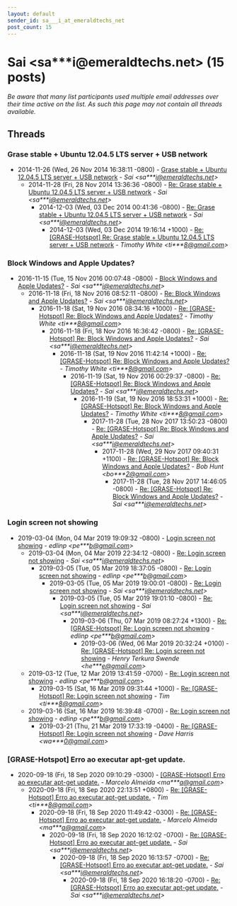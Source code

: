 ```yaml
---
layout: default
sender_id: sa___i_at_emeraldtechs_net
post_count: 15
---
```


# Sai <sa***i<span>@</span>emeraldtechs.net> (15 posts)

_Be aware that many list participants used multiple email addresses over their time active on the list. As such this page may not contain all threads available._

## Threads

### Grase stable + Ubuntu 12.04.5 LTS server + USB network
+ 2014-11-26 (Wed, 26 Nov 2014 16:38:11 -0800) - [Grase stable + Ubuntu 12.04.5 LTS server + USB network](/archive/2014/11/ffffea1c5971a51548ec32f015fd3fd8cc949c4ea2c88371d7df622b07c76908) - _Sai \<sa***i@emeraldtechs.net\>_
  + 2014-11-28 (Fri, 28 Nov 2014 13:36:36 -0800) - [Re: Grase stable + Ubuntu 12.04.5 LTS server + USB network](/archive/2014/11/b1249a4578293fe23cc898e3fd1c03bb690b58b72e7cac692861771c0117d3bd) - _Sai \<sa***i@emeraldtechs.net\>_
    + 2014-12-03 (Wed, 03 Dec 2014 00:41:36 -0800) - [Re: Grase stable + Ubuntu 12.04.5 LTS server + USB network](/archive/2014/12/f3218fd39bbf9c4ed28aed7cd82abd157278d1b97018975976a8dab21b7597ca) - _Sai \<sa***i@emeraldtechs.net\>_
      + 2014-12-03 (Wed, 03 Dec 2014 19:16:14 +1000) - [Re: [GRASE-Hotspot] Re: Grase stable + Ubuntu 12.04.5 LTS server + USB network](/archive/2014/12/196dd5622022200d9a4b096875b85625b3f5ac8f2321d95af04145f92098b592) - _Timothy White \<ti***8@gmail.com\>_

### Block Windows and Apple Updates?
+ 2016-11-15 (Tue, 15 Nov 2016 00:07:48 -0800) - [Block Windows and Apple Updates?](/archive/2016/11/0268d78741d66ea514b8a355e8587a057d226691f0da8fe03c27c7876c0fefa4) - _Sai \<sa***i@emeraldtechs.net\>_
  + 2016-11-18 (Fri, 18 Nov 2016 08:52:11 -0800) - [Re: Block Windows and Apple Updates?](/archive/2016/11/39d81a41eef06b3ece36cc4ed0efd4bab3aac65ec5963ac14ab38dcb24a99e0d) - _Sai \<sa***i@emeraldtechs.net\>_
    + 2016-11-18 (Sat, 19 Nov 2016 08:34:16 +1000) - [Re: [GRASE-Hotspot] Re: Block Windows and Apple Updates?](/archive/2016/11/f570984527da5c260bc6dba3e71dcaaaeba8b574513b8d3a923814de6043162d) - _Timothy White \<ti***8@gmail.com\>_
      + 2016-11-18 (Fri, 18 Nov 2016 16:36:42 -0800) - [Re: [GRASE-Hotspot] Re: Block Windows and Apple Updates?](/archive/2016/11/ab5975311eab6234d0243bcb487da657bc991ae1ab074e4bd5354111bd32f15c) - _Sai \<sa***i@emeraldtechs.net\>_
        + 2016-11-18 (Sat, 19 Nov 2016 11:42:14 +1000) - [Re: [GRASE-Hotspot] Re: Block Windows and Apple Updates?](/archive/2016/11/54d848200d7939c1ce6ae271b45e3461ae802b039df88a73a764552a606ce365) - _Timothy White \<ti***8@gmail.com\>_
          + 2016-11-19 (Sat, 19 Nov 2016 00:29:37 -0800) - [Re: [GRASE-Hotspot] Re: Block Windows and Apple Updates?](/archive/2016/11/4c3e4af8259d77d590daadf3ae3a5e93a5ef9dd1e600dc210ba5f38cc6d6f430) - _Sai \<sa***i@emeraldtechs.net\>_
            + 2016-11-19 (Sat, 19 Nov 2016 18:53:31 +1000) - [Re: [GRASE-Hotspot] Re: Block Windows and Apple Updates?](/archive/2016/11/c5ec4822852efdf4426fe68f19ccb6f2e07fb81303dd7875e7746a906b9270c6) - _Timothy White \<ti***8@gmail.com\>_
              + 2017-11-28 (Tue, 28 Nov 2017 13:50:23 -0800) - [Re: [GRASE-Hotspot] Re: Block Windows and Apple Updates?](/archive/2017/11/2e8d009a8641be8ff3779fa6c6d62caaceed403fbb485335eac25b30531abe32) - _Sai \<sa***i@emeraldtechs.net\>_
                + 2017-11-28 (Wed, 29 Nov 2017 09:40:31 +1100) - [Re: [GRASE-Hotspot] Re: Block Windows and Apple Updates?](/archive/2017/11/434ba5fb8b25ce4b9fd3b46db4ca4cef6d68ad68004232a76c8edd8f294864b3) - _Bob Hunt \<bo***2@gmail.com\>_
                  + 2017-11-28 (Tue, 28 Nov 2017 14:46:05 -0800) - [Re: [GRASE-Hotspot] Re: Block Windows and Apple Updates?](/archive/2017/11/42d2428c3d97d9c380fa769d3cb976f892af70b39d33d8c4f3b9f7e8cad4582c) - _Sai \<sa***i@emeraldtechs.net\>_

### Login screen not showing
+ 2019-03-04 (Mon, 04 Mar 2019 19:09:32 -0800) - [Login screen not showing](/archive/2019/03/3deb334e6e9071fbde43d955501ec467f20776e82e09cb950584fa8da1560578) - _edlinp \<pe***b@gmail.com\>_
  + 2019-03-04 (Mon, 04 Mar 2019 22:34:12 -0800) - [Re: Login screen not showing](/archive/2019/03/ab6f73758138e25f220ebbc85cde4b54c7e0c3a6bea485d671db8ee443b88c67) - _Sai \<sa***i@emeraldtechs.net\>_
    + 2019-03-05 (Tue, 05 Mar 2019 18:37:05 -0800) - [Re: Login screen not showing](/archive/2019/03/9110bd5fae1915bf569f936720da805dc40ea92d2d4effcded784f234d0c4b52) - _edlinp \<pe***b@gmail.com\>_
      + 2019-03-05 (Tue, 05 Mar 2019 19:00:01 -0800) - [Re: Login screen not showing](/archive/2019/03/789a84c1dc9cf8c89433dbe0800123c4ddc2d49d807b181a44be73136044b9a0) - _Sai \<sa***i@emeraldtechs.net\>_
        + 2019-03-05 (Tue, 05 Mar 2019 19:01:10 -0800) - [Re: Login screen not showing](/archive/2019/03/6d269efc08d20a57c69c955a6f4bf69027427f65ef08dd2996a9d8417c9f8352) - _Sai \<sa***i@emeraldtechs.net\>_
          + 2019-03-06 (Thu, 07 Mar 2019 08:27:24 +1300) - [Re: [GRASE-Hotspot] Re: Login screen not showing](/archive/2019/03/45c05b45067300857293ce291a59f555ab4c630e33fe49427d0cfea8a489aae2) - _edlinp \<pe***b@gmail.com\>_
            + 2019-03-06 (Wed, 06 Mar 2019 20:32:24 +0100) - [Re: [GRASE-Hotspot] Re: Login screen not showing](/archive/2019/03/918c973b0421ce9bbe31d2c66d7d597682947cc6f20fdcba7790ccf8b308eae4) - _Henry Terkura Swende \<he***e@gmail.com\>_
  + 2019-03-12 (Tue, 12 Mar 2019 13:41:59 -0700) - [Re: Login screen not showing](/archive/2019/03/3a89db93f06bd1765826c368864948b6c444587d8e2d89cae19989137a4ab2a6) - _edlinp \<pe***b@gmail.com\>_
    + 2019-03-15 (Sat, 16 Mar 2019 09:31:44 +1000) - [Re: [GRASE-Hotspot] Re: Login screen not showing](/archive/2019/03/5dd309f04cca121e95fb53f87bdf928c0057eb72a806056b897ee7a14be5dc79) - _Tim \<ti***8@gmail.com\>_
  + 2019-03-16 (Sat, 16 Mar 2019 16:39:48 -0700) - [Re: Login screen not showing](/archive/2019/03/b12aac5e2f0b484f0e63448caa597b71af265011c6b21184c731d0d14bac74f5) - _edlinp \<pe***b@gmail.com\>_
    + 2019-03-21 (Thu, 21 Mar 2019 17:33:19 -0400) - [Re: [GRASE-Hotspot] Re: Login screen not showing](/archive/2019/03/bf3d990bbb036356ce342a1b20916842808dc44cfcc90c74633ca58c2de0b61c) - _Dave Harris \<wa***0@gmail.com\>_

### [GRASE-Hotspot] Erro ao executar apt-get update.
+ 2020-09-18 (Fri, 18 Sep 2020 09:10:29 -0300) - [[GRASE-Hotspot] Erro ao executar apt-get update.](/archive/2020/09/b53a6ee3c47ae7e89f7524efae5bc50d75df1ea9da38a4742c7e79d4a1b7f770) - _Marcelo Almeida \<ma***a@gmail.com\>_
  + 2020-09-18 (Fri, 18 Sep 2020 22:13:51 +0800) - [Re: [GRASE-Hotspot] Erro ao executar apt-get update.](/archive/2020/09/5d1956f26cef45b93cf7f8952f804e8052359fc6a6316ec0fbe27b1894e7ae31) - _Tim \<ti***8@gmail.com\>_
    + 2020-09-18 (Fri, 18 Sep 2020 11:49:42 -0300) - [Re: [GRASE-Hotspot] Erro ao executar apt-get update.](/archive/2020/09/d5a07fa683e077433856459c9b8d74d0c87dc4bfd120cd9a12ec83758debe1e8) - _Marcelo Almeida \<ma***a@gmail.com\>_
      + 2020-09-18 (Fri, 18 Sep 2020 16:12:02 -0700) - [Re: [GRASE-Hotspot] Erro ao executar apt-get update.](/archive/2020/09/9d62d2e433e00a543c37dd3af7070fe6e31b0ca63a35d1172c3dfbcdc84a8608) - _Sai \<sa***i@emeraldtechs.net\>_
        + 2020-09-18 (Fri, 18 Sep 2020 16:13:57 -0700) - [Re: [GRASE-Hotspot] Erro ao executar apt-get update.](/archive/2020/09/e83b1fdc31b184b140856b98ea13154408044d6b59bec93ec348832d775653c4) - _Sai \<sa***i@emeraldtechs.net\>_
          + 2020-09-18 (Fri, 18 Sep 2020 16:18:20 -0700) - [Re: [GRASE-Hotspot] Erro ao executar apt-get update.](/archive/2020/09/137d825989e9871af52463196a87202a0d1ae65f63d11b26e582be52cef59171) - _Sai \<sa***i@emeraldtechs.net\>_

